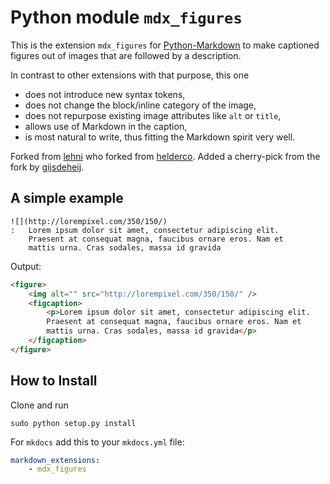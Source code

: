 # Python module `mdx_figures`

This is the extension `mdx_figures` for [Python-Markdown]
to make captioned figures out of images that are followed by a description.

In contrast to other extensions with that purpose, this one

  * does not introduce new syntax tokens,
  * does not change the block/inline category of the image,
  * does not repurpose existing image attributes like `alt` or `title`,
  * allows use of Markdown in the caption,
  * is most natural to write, thus fitting the Markdown spirit very well.

Forked from [lehni] who forked from [helderco].
Added a cherry-pick from the fork by [gijsdeheij].

## A simple example

    ![](http://lorempixel.com/350/150/)
    :   Lorem ipsum dolor sit amet, consectetur adipiscing elit.
        Praesent at consequat magna, faucibus ornare eros. Nam et
        mattis urna. Cras sodales, massa id gravida

Output:

```html
<figure>
    <img alt="" src="http://lorempixel.com/350/150/" />
    <figcaption>
        <p>Lorem ipsum dolor sit amet, consectetur adipiscing elit.
        Praesent at consequat magna, faucibus ornare eros. Nam et
        mattis urna. Cras sodales, massa id gravida</p>
    </figcaption>
</figure>
```

## How to Install

Clone and run

```shell
sudo python setup.py install
```

For `mkdocs` add this to your `mkdocs.yml` file:

```yaml
markdown_extensions:
    - mdx_figures
```

[Python-Markdown]: https://pypi.org/project/Markdown/
[helderco]: https://github.com/helderco/markdown-figures
[lehni]: https://github.com/lehni/markdown-figures
[gijsdeheij]: https://github.com/gijsdeheij/markdown-figures/commit/83318e69543ca3176de4b64ec2a5e2c6a91b73b8
